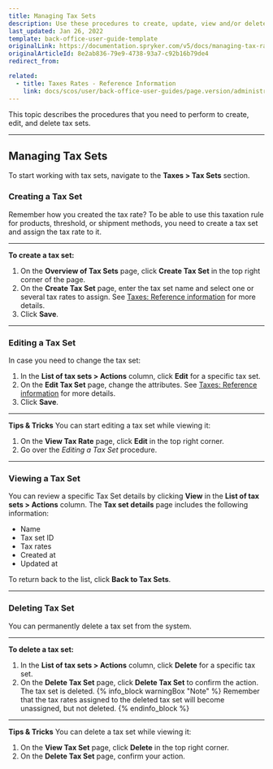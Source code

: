 ```yaml
---
title: Managing Tax Sets
description: Use these procedures to create, update, view and/or delete tax sets in the Back Office.
last_updated: Jan 26, 2022
template: back-office-user-guide-template
originalLink: https://documentation.spryker.com/v5/docs/managing-tax-rates-sets
originalArticleId: 8e2ab836-79e9-4738-93a7-c92b16b79de4
redirect_from:

related:
  - title: Taxes Rates - Reference Information
    link: docs/scos/user/back-office-user-guides/page.version/administration/tax-rates/references/tax-rates-reference-information.html
---
```


This topic describes the procedures that you need to perform to create, edit, and delete tax sets.
***

## Managing Tax Sets

To start working with tax sets, navigate to the **Taxes > Tax Sets** section.

### Creating a Tax Set
Remember how you created the tax rate? To be able to use this taxation rule for products, threshold, or shipment methods, you need to create a tax set and assign the tax rate to it.
***
**To create a tax set:**
1. On the **Overview of Tax Sets** page, click **Create Tax Set** in the top right corner of the page.
2. On the **Create Tax Set** page, enter the tax set name and select one or several tax rates to assign. See [Taxes: Reference information](/docs/scos/user/back-office-user-guides/{{page.version}}/administration/tax-rates/references/tax-rates-reference-information.html) for more details.
3. Click **Save**.
***
### Editing a Tax Set
In case you need to change the tax set:
1. In the **List of tax sets > Actions** column, click **Edit** for a specific tax set.
2. On the **Edit Tax Set** page, change the attributes. See [Taxes: Reference information](/docs/scos/user/back-office-user-guides/{{page.version}}/administration/tax-rates/references/tax-rates-reference-information.html) for more details.
3. Click **Save**.

***
**Tips & Tricks**
You can start editing a tax set while viewing it:
1. On the **View Tax Rate** page, click **Edit** in the top right corner.
2. Go over the _Editing a Tax Set_ procedure.
***
### Viewing a Tax Set
You can review a specific Tax Set details by clicking **View** in the **List of tax sets > Actions** column.
The **Tax set details** page includes the following information:
* Name
* Tax set ID
* Tax rates
* Created at
* Updated at

To return back to the list, click **Back to Tax Sets**.
***
### Deleting Tax Set
You can permanently delete a tax set from the system.
***
**To delete a tax set:**
1. In the **List of tax sets > Actions** column, click **Delete** for a specific tax set.
2. On the **Delete Tax Set** page, click **Delete Tax Set** to confirm the action.
The tax set is deleted.
{% info_block warningBox "Note" %}
Remember that the tax rates assigned to the deleted tax set will become unassigned, but not deleted.
{% endinfo_block %}
 ***
**Tips & Tricks**
You can delete a tax set while viewing it:
1. On the **View Tax Set** page, click **Delete** in the top right corner.
2. On the **Delete Tax Set** page, confirm your action.
